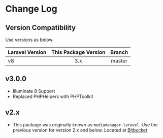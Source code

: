 # Change Log

## Version Compatibility

Use versions as below.

| Laravel Version | This Package Version     | Branch         |
| --------------- |:------------------------:|:--------------:|
| v8              | 3.x                      | master         |  

## v3.0.0
- Illuminate 8 Support
- Replaced PHPHelpers with PHPToolkit

## v2.x
- This package was originally known as `mediamanager-laravel`. Use the previous version for version 2.x and below. Located at [Bitbucket](https://bitbucket.org/elegantmedia/mediamanager-laravel/src/master/)

